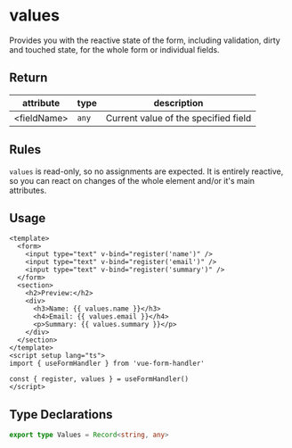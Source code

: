 # values

Provides you with the reactive state of the form, including validation, dirty and touched state, for the whole form or individual fields.

## Return

| attribute         | type  | description                          |
| ----------------- | ----- | ------------------------------------ |
| &lt;fieldName&gt; | `any` | Current value of the specified field |

## Rules

`values` is read-only, so no assignments are expected. It is entirely reactive, so you can react on changes of the whole element and/or it's main attributes.

## Usage

```vue
<template>
  <form>
    <input type="text" v-bind="register('name')" />
    <input type="text" v-bind="register('email')" />
    <input type="text" v-bind="register('summary')" />
  </form>
  <section>
    <h2>Preview:</h2>
    <div>
      <h3>Name: {{ values.name }}</h3>
      <h4>Email: {{ values.email }}</h4>
      <p>Summary: {{ values.summary }}</p>
    </div>
  </section>
</template>
<script setup lang="ts">
import { useFormHandler } from 'vue-form-handler'

const { register, values } = useFormHandler()
</script>
```

## Type Declarations

```ts
export type Values = Record<string, any>
```
